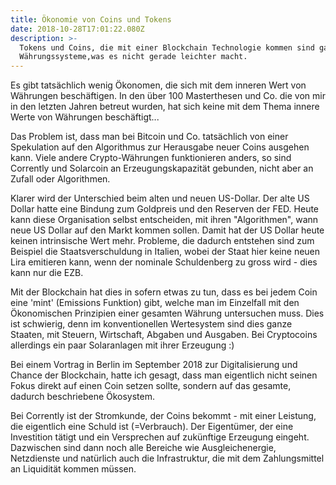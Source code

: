 ```yaml
---
title: Ökonomie von Coins und Tokens
date: 2018-10-28T17:01:22.080Z
description: >-
  Tokens und Coins, die mit einer Blockchain Technologie kommen sind ganze
  Währungssysteme,was es nicht gerade leichter macht.
---
```

Es gibt tatsächlich wenig Ökonomen, die sich mit dem inneren Wert von Währungen beschäftigen. In den über 100 Masterthesen und Co. die von mir in den letzten Jahren betreut wurden, hat sich keine mit dem Thema innere Werte von Währungen beschäftigt... 


Das Problem ist, dass man bei Bitcoin und Co. tatsächlich von einer Spekulation auf den Algorithmus zur Herausgabe neuer Coins ausgehen kann. Viele andere Crypto-Währungen funktionieren anders, so sind Corrently und Solarcoin an Erzeugungskapazität gebunden, nicht aber an Zufall oder Algorithmen.


Klarer wird der Unterschied beim alten und neuen US-Dollar. Der alte US Dollar hatte eine Bindung zum Goldpreis und den Reserven der FED. Heute kann diese Organisation selbst entscheiden, mit ihren "Algorithmen", wann neue US Dollar auf den Markt kommen sollen. Damit hat der US Dollar heute keinen intrinsische Wert mehr. Probleme, die dadurch entstehen sind zum Beispiel die Staatsverschuldung in Italien, wobei der Staat hier keine neuen Lira emitieren kann, wenn der nominale Schuldenberg zu gross wird - dies kann nur die EZB.


Mit der Blockchain hat dies in sofern etwas zu tun, dass es bei jedem Coin eine 'mint' (Emissions Funktion) gibt, welche man im Einzelfall mit den Ökonomischen Prinzipien einer gesamten Währung untersuchen muss. Dies ist schwierig, denn im konventionellen Wertesystem sind dies ganze Staaten, mit Steuern, Wirtschaft, Abgaben und Ausgaben. Bei Cryptocoins allerdings ein paar Solaranlagen mit ihrer Erzeugung :)


Bei einem Vortrag in Berlin im September 2018 zur Digitalisierung und Chance der Blockchain, hatte ich gesagt, dass man eigentlich nicht seinen Fokus direkt auf einen Coin setzen sollte, sondern auf das gesamte, dadurch beschriebene Ökosystem.


Bei Corrently ist der Stromkunde, der Coins bekommt - mit einer Leistung, die eigentlich eine Schuld ist (=Verbrauch). Der Eigentümer, der eine Investition tätigt und ein Versprechen auf zukünftige Erzeugung eingeht. Dazwischen sind dann noch alle Bereiche wie Ausgleichenergie, Netzdienste und natürlich auch die Infrastruktur, die mit dem Zahlungsmittel an Liquidität kommen müssen. 


